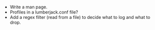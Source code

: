 * Write a man page.
* Profiles in a lumberjack.conf file?
* Add a regex filter (read from a file) to decide what to log and what to drop.
